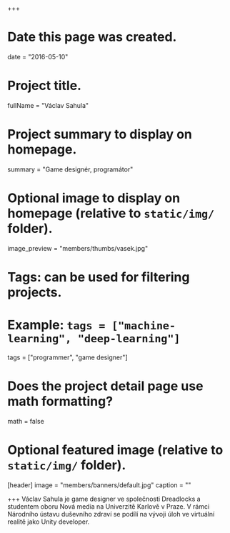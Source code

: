 +++
# Date this page was created.
date = "2016-05-10"

# Project title.
fullName = "Václav Sahula"

# Project summary to display on homepage.
summary = "Game designér, programátor"

# Optional image to display on homepage (relative to `static/img/` folder).
image_preview = "members/thumbs/vasek.jpg"

# Tags: can be used for filtering projects.
# Example: `tags = ["machine-learning", "deep-learning"]`
tags = ["programmer", "game designer"]

# Does the project detail page use math formatting?
math = false

# Optional featured image (relative to `static/img/` folder).
[header]
image = "members/banners/default.jpg"
caption = ""

+++
Václav Sahula je game designer ve společnosti Dreadlocks a studentem oboru Nová media na Univerzitě Karlově v Praze. V rámci Národního ústavu duševního zdraví se podílí na vývoji úloh ve virtuální realitě jako Unity developer.